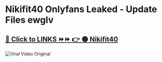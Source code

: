 
 # Nikifit40 Onlyfans Leaked - Update Files ewglv

## <h2><a href="https://clipsfans.com/Nikifit40&ref=git">🔗 Click to LINKS ⏩⏩ 👉 🟢 Nikifit40 </a></h2>

<a href="https://clipsfans.com/Nikifit40&ref=git" rel="nofollow" data-target="animated-image.originalLink"><img src="https://i.ibb.co.com/xMMVF88/686577567.gif" alt="Viral Video Original" style="max-width: 100%; display: inline-block;" data-target="animated-image.originalImage"></a>

